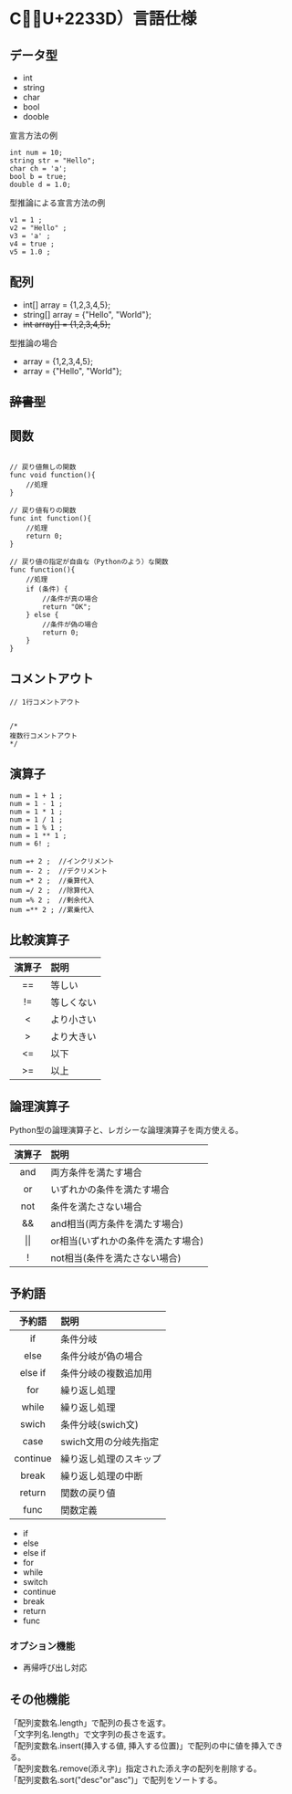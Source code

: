 # C𢌽（U+2233D）言語仕様

## データ型

* int
* string
* char
* bool
* dooble

宣言方法の例

```C𢌽
int num = 10;
string str = "Hello";
char ch = 'a';
bool b = true;
double d = 1.0;
```

型推論による宣言方法の例

```C𢌽
v1 = 1 ;
v2 = "Hello" ;
v3 = 'a' ;
v4 = true ;
v5 = 1.0 ;
```

## 配列

* int[] array = {1,2,3,4,5};
* string[] array = {"Hello", "World"};
* ~~int array[] = {1,2,3,4,5};~~

型推論の場合

* array = {1,2,3,4,5};
* array = {"Hello", "World"};

## ~~辞書型~~

## 関数

```C𢌽

// 戻り値無しの関数
func void function(){
    //処理
}

// 戻り値有りの関数
func int function(){
    //処理
    return 0;
}

// 戻り値の指定が自由な（Pythonのよう）な関数
func function(){
    //処理
    if (条件) {
        //条件が真の場合
        return "OK";
    } else {
        //条件が偽の場合
        return 0;
    }
}
```

## コメントアウト

```C𢌽
// 1行コメントアウト


/*
複数行コメントアウト
*/
```

## 演算子

```C𢌽
num = 1 + 1 ;
num = 1 - 1 ;
num = 1 * 1 ;
num = 1 / 1 ;
num = 1 % 1 ;
num = 1 ** 1 ;
num = 6! ; 

num =+ 2 ;  //インクリメント
num =- 2 ;  //デクリメント
num =* 2 ;  //乗算代入
num =/ 2 ;  //除算代入
num =% 2 ;  //剰余代入
num =** 2 ; //累乗代入

```

## 比較演算子

|演算子|説明|
|:----:|:----|
|==|等しい|
|!=|等しくない|
|<|より小さい|
|>|より大きい|
|<=|以下|
|>=|以上|

## 論理演算子

Python型の論理演算子と、レガシーな論理演算子を両方使える。

|演算子|説明|
|:----:|:----|
|and|両方条件を満たす場合|
|or|いずれかの条件を満たす場合|
|not|条件を満たさない場合|
|&&|and相当(両方条件を満たす場合)|
|\\|\\||or相当(いずれかの条件を満たす場合)|
|!|not相当(条件を満たさない場合)|

## 予約語


|予約語|説明|
|:----:|:----|
|if|条件分岐|
|else|条件分岐が偽の場合|
|else if|条件分岐の複数追加用|
|for|繰り返し処理|
|while|繰り返し処理|
|swich|条件分岐(swich文)|
|case|swich文用の分岐先指定|
|continue|繰り返し処理のスキップ|
|break|繰り返し処理の中断|
|return|関数の戻り値|
|func|関数定義|

* if
* else
* else if
* for
* while
* switch
* continue
* break
* return
* func

<!-- ```C𢌽



``` -->

### オプション機能

* 再帰呼び出し対応

## その他機能

「配列変数名.length」で配列の長さを返す。  
「文字列名.length」で文字列の長さを返す。  
「配列変数名.insert(挿入する値, 挿入する位置)」で配列の中に値を挿入できる。  
「配列変数名.remove(添え字)」指定された添え字の配列を削除する。  
「配列変数名.sort("desc"or"asc")」で配列をソートする。  
 
